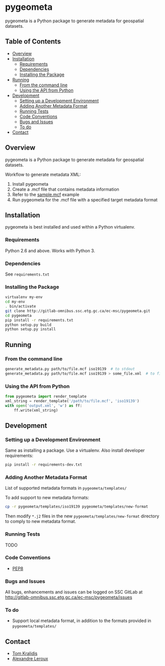 # pygeometa

pygeometa is a Python package to generate metadata for geospatial datasets.

## Table of Contents
* [Overview](#overview)
* [Installation](#installation)
  * [Requirements](#requirements)
  * [Dependencies](#depedencies)
  * [Installing the Package](installing-the-package)
* [Running](#running)
  * [From the command line](#from-the-command-line)
  * [Using the API from Python](#using-the-api-from-python)
* [Development](#development)
  * [Setting up a Development Environment](#setting-up-a-development-environment)
  * [Adding Another Metadata Format](#adding-another-metadata-format)
  * [Running Tests](#running-tests)
  * [Code Conventions](#code-conventions)
  * [Bugs and Issues](#bugs-and-issues)
  * [To do](#to-do)
* [Contact](#contact)

## Overview

pygeometa is a Python package to generate metadata for geospatial datasets.

Workflow to generate metadata XML:
1. Install pygeometa
2. Create a .mcf file that contains metadata information 
  1. Refer to the [sample.mcf](/ec-msc/pygeometa/blob/master/sample.mcf) example
3. Run pygeometa for the .mcf file with a specified target metadata format


## Installation

pygeometa is best installed and used within a Python virtualenv.

### Requirements

Python 2.6 and above.  Works with Python 3.

### Dependencies

See `requirements.txt`

### Installing the Package

```bash
virtualenv my-env
cd my-env
. bin/activate
git clone http://gitlab-omnibus.ssc.etg.gc.ca/ec-msc/pygeometa.git
cd pygeometa
pip install -r requirements.txt
python setup.py build
python setup.py install
```

## Running

### From the command line

```bash
generate_metadata.py path/to/file.mcf iso19139  # to stdout
generate_metadata.py path/to/file.mcf iso19139 > some_file.xml  # to file
```

### Using the API from Python

```python
from pygeometa import render_template
xml_string = render_template('/path/to/file.mcf', 'iso19139')
with open('output.xml', 'w') as ff:
    ff.write(xml_string)
```

## Development

### Setting up a Development Environment

Same as installing a package.  Use a virtualenv.  Also install developer requirements:

```bash
pip install -r requirements-dev.txt
```

### Adding Another Metadata Format

List of supported metadata formats in `pygeometa/templates/`

To add support to new metadata formats:
```bash
cp -r pygeometa/templates/iso19139 pygeometa/templates/new-format
```
Then modify `*.j2` files in the new `pygeometa/templates/new-format` directory to comply to new metadata format.

### Running Tests

TODO

### Code Conventions

* [PEP8](https://www.python.org/dev/peps/pep-0008)

### Bugs and Issues

All bugs, enhancements and issues can be logged on SSC GitLab at
http://gitlab-omnibus.ssc.etg.gc.ca/ec-msc/pygeometa/issues

### To do

* Support local metadata format, in addition to the formats provided in `pygeometa/templates/`

## Contact

* [Tom Kralidis](http://geds20-sage20.ssc-spc.gc.ca/en/GEDS20/?pgid=015&dn=cn%3DKralidis\\%2C+Tom%2Cou%3DDAT-GES%2Cou%3DMON-STR%2Cou%3DMON-DIR%2Cou%3DMSCB-DGSMC%2COU%3DDMO-CSM%2COU%3DEC-EC%2CO%3Dgc%2CC%3Dca)
* [Alexandre Leroux](http://geds20-sage20.ssc-spc.gc.ca/en/GEDS20/?pgid=015&dn=cn%3DLeroux\\%2C+Alexandre%2Cou%3DDPS-DPS%2Cou%3DCAN-OPE%2Cou%3DCAN-CEN%2Cou%3DMSCB-DGSMC%2COU%3DDMO-CSM%2COU%3DEC-EC%2CO%3Dgc%2CC%3Dca)